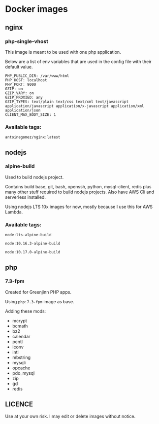 # Docker images

## nginx

### php-single-vhost

This image is meant to be used with one php application.

Below are a list of env variables that are used in the config file with their default value.

```
PHP_PUBLIC_DIR: /var/www/html
PHP_HOST: localhost
PHP_PORT: 9000
GZIP: on
GZIP_VARY: on
GZIP_PROXIED: any
GZIP_TYPES: text/plain text/css text/xml text/javascript application/javascript application/x-javascript application/xml application/json
CLIENT_MAX_BODY_SIZE: 1
```

### Available tags:

`antoinegomez/nginx:latest`

## nodejs

### alpine-build

Used to build nodejs project.

Contains build base, git, bash, openssh, python, mysql-client, redis plus many other stuff required to build nodejs projects.
Also have AWS Cli and serverless installed.

Using nodejs LTS 10x images for now, mostly because I use this for AWS Lambda.

### Available tags:

`node:lts-alpine-build`

`node:10.16.3-alpine-build`

`node:10.17.0-alpine-build`

## php

### 7.3-fpm

Created for Greenjinn PHP apps.

Using `php:7.3-fpm` image as base.

Adding these mods:

* mcrypt
* bcmath
* bz2
* calendar
* pcntl
* iconv
* intl
* mbstring
* mysqli
* opcache
* pdo_mysql
* zip
* gd
* redis


## LICENCE

Use at your own risk. I may edit or delete images without notice.
